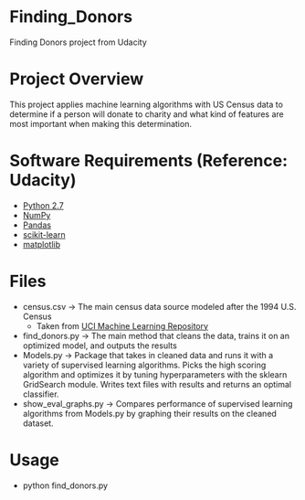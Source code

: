 # Finding_Donors
Finding Donors project from Udacity

# Project Overview
This project applies machine learning algorithms with US Census data to determine if
a person will donate to charity and what kind of features are most important when
making this determination.

# Software Requirements (Reference: Udacity)

- [Python 2.7](https://www.python.org/download/releases/2.7/)
- [NumPy](http://www.numpy.org/)
- [Pandas](http://pandas.pydata.org/)
- [scikit-learn](http://scikit-learn.org/stable/)
- [matplotlib](http://matplotlib.org/)

# Files

- census.csv -> The main census data source modeled after the 1994 U.S. Census
	- Taken from [UCI Machine Learning Repository](https://archive.ics.uci.edu/ml/datasets/Census+Income)
- find_donors.py -> The main method that cleans the data, trains it on an optimized model, and outputs
	the results
- Models.py -> Package that takes in cleaned data and runs it with a variety of supervised learning
	algorithms. Picks the high scoring algorithm and optimizes it by tuning hyperparameters with the
	sklearn GridSearch module. Writes text files with results and returns an optimal classifier.
- show_eval_graphs.py -> Compares performance of supervised learning algorithms from Models.py by
	graphing their results on the cleaned dataset.

# Usage

- python find_donors.py
